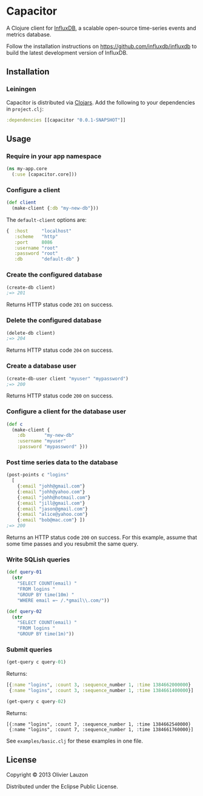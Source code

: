 Capacitor
=========

A Clojure client for [InfluxDB](http://influxdb.org), a scalable open-source
time-series events and metrics database.

Follow the installation instructions on https://github.com/influxdb/influxdb to
build the latest development version of InfluxDB.


Installation
------------

### Leiningen

Capacitor is distributed via [Clojars](https://clojars.org/capacitor). Add the
following to your dependencies in `project.clj`:

```clj
:dependencies [[capacitor "0.0.1-SNAPSHOT"]]
```


Usage
-----

### Require in your app namespace

```clj
(ns my-app.core
  (:use [capacitor.core]))
```

### Configure a client

```clj
(def client
  (make-client {:db "my-new-db"}))
```

The `default-client` options are:

```clj
{  :host     "localhost"
   :scheme   "http"
   :port     8086
   :username "root"
   :password "root"
   :db       "default-db" }
```

### Create the configured database

```clj
(create-db client)
;=> 201
```

Returns HTTP status code `201` on success.

### Delete the configured database

```clj
(delete-db client)
;=> 204
```

Returns HTTP status code `204` on success.

### Create a database user

```clj
(create-db-user client "myuser" "mypassword")
;=> 200
```

Returns HTTP status code `200` on success.

### Configure a client for the database user

```clj
(def c
  (make-client {
    :db       "my-new-db"
    :username "myuser"
    :password "mypassword" }))
```

### Post time series data to the database

```clj
(post-points c "logins"
  [
    {:email "johh@gmail.com"}
    {:email "johh@yahoo.com"}
    {:email "johh@hotmail.com"}
    {:email "jill@gmail.com"}
    {:email "jason@gmail.com"}
    {:email "alice@yahoo.com"}
    {:email "bob@mac.com"} ])
;=> 200
```
Returns an HTTP status code `200` on success.
For this example, assume that some time passes and you resubmit the same query.


### Write SQLish queries

```clj
(def query-01
  (str
    "SELECT COUNT(email) "
    "FROM logins "
    "GROUP BY time(10m) "
    "WHERE email =~ /.*gmail\\.com/"))

(def query-02
  (str
    "SELECT COUNT(email) "
    "FROM logins "
    "GROUP BY time(1m)"))
```

### Submit queries

```clj
(get-query c query-01)
```

Returns:

```clj
[{:name "logins", :count 3, :sequence_number 1, :time 1384662000000}
 {:name "logins", :count 3, :sequence_number 1, :time 1384661400000}]
```

```clj
(get-query c query-02)
```

Returns:

```
[{:name "logins", :count 7, :sequence_number 1, :time 1384662540000}
 {:name "logins", :count 7, :sequence_number 1, :time 1384661760000}]
```

See `examples/basic.clj` for these examples in one file.


## License

Copyright © 2013 Olivier Lauzon

Distributed under the Eclipse Public License.
